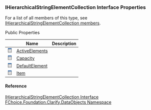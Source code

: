 ﻿### IHierarchicalStringElementCollection Interface Properties

For a list of all members of this type, see [IHierarchicalStringElementCollection members](fcSDK~FChoice.Foundation.Clarify.DataObjects.IHierarchicalStringElementCollection_members.md).

Public Properties

|   | Name | Description |
| --- | --- | --- |
| ![ Property](dotnetimages/Property.png) | [ActiveElements](fcSDK~FChoice.Foundation.Clarify.DataObjects.IHierarchicalStringElementCollection~ActiveElements.md) |   |
| ![ Property](dotnetimages/Property.png) | [Capacity](fcSDK~FChoice.Foundation.Clarify.DataObjects.IHierarchicalStringElementCollection~Capacity.md) |   |
| ![ Property](dotnetimages/Property.png) | [DefaultElement](fcSDK~FChoice.Foundation.Clarify.DataObjects.IHierarchicalStringElementCollection~DefaultElement.md) |   |
| ![ Property](dotnetimages/Property.png) | [Item](fcSDK~FChoice.Foundation.Clarify.DataObjects.IHierarchicalStringElementCollection~Item.md) |   |





#### Reference

[IHierarchicalStringElementCollection Interface](fcSDK~FChoice.Foundation.Clarify.DataObjects.IHierarchicalStringElementCollection.md)  
[FChoice.Foundation.Clarify.DataObjects Namespace](fcSDK~FChoice.Foundation.Clarify.DataObjects_namespace.md)